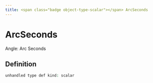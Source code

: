 ```yaml
---
title: <span class="badge object-type-scalar"></span> ArcSeconds
---
```

# <span class="badge object-type-scalar"></span> ArcSeconds

Angle: Arc Seconds

## Definition

```php
unhandled type def kind: scalar
```
